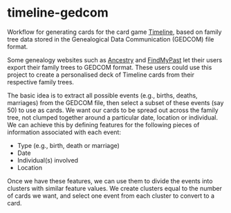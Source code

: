 # timeline-gedcom
Workflow for generating cards for the card game [Timeline](https://www.zygomatic-games.com/en/game/timeline-classic/),
based on family tree data stored in the Genealogical Data Communication (GEDCOM) file format.

Some genealogy websites such as [Ancestry](https://www.ancestry.com/) and [FindMyPast](https://www.findmypast.com/)
let their users export their family trees to GEDCOM format. These users could use this project to create a personalised
deck of Timeline cards from their respective family trees.

The basic idea is to extract all possible events (e.g., births, deaths, marriages) from the GEDCOM file, then select
a subset of these events (say 50) to use as cards. We want our cards to be spread out across the family tree, not
clumped together around a particular date, location or individual. We can achieve this by defining features for the
following pieces of information associated with each event:

- Type (e.g., birth, death or marriage) 
- Date
- Individual(s) involved
- Location

Once we have these features, we can use them to divide the events into clusters with similar feature values. We create
clusters equal to the number of cards we want, and select one event from each cluster to convert to a card.
